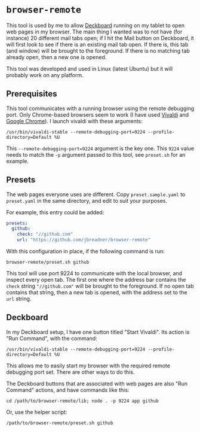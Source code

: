 # `browser-remote`

This tool is used by me to allow [Deckboard](https://www.deckboard.app/) running on my tablet to open web pages in my browser.  The main thing I wanted was to not have (for instance) 20 different mail tabs open; if I hit the Mail button on Deckboard, it will first look to see if there is an existing mail tab open.  If there is, this tab (and window) will be brought to the foreground.  If there is no matching tab already open, then a new one is opened.

This tool was developed and used in Linux (latest Ubuntu) but it will probably work on any platform.

##  Prerequisites

This tool communicates with a running browser using the remote debugging port.  Only Chrome-based browsers seem to work (I have used [Vivaldi](https://vivaldi.com) and [Google Chrome](https://www.google.com/intl/en_ca/chrome/dr/download)).  I launch vivaldi with these arguments:

```
/usr/bin/vivaldi-stable --remote-debugging-port=9224 --profile-directory=Default %U
```

This `--remote-debugging-port=9224` argument is the key one.  This `9224` value needs to match the `-p` argument passed to this tool, see `preset.sh` for an example.

## Presets

The web pages everyone uses are different.  Copy `preset.sample.yaml` to `preset.yaml` in the same directory, and edit to suit your purposes.  

For example, this entry could be added:

```yaml
presets:
  github:
    check: "//github.com"
    url: "https://github.com/jbreadner/browser-remote"
```

With this configuration in place, if the following command is run:

```
browser-remote/preset.sh github
```

This tool will use port 9224 to communicate with the local browser, and inspect every open tab.  The first one where the address bar contains the `check` string `"//github.com"` will be brought to the foreground.  If no open tab contains that string, then a new tab is opened, with the address set to the `url` string.

## Deckboard

In my Deckboard setup, I have one button titled "Start Vivaldi".  Its action is "Run Command", with the command:  

```
/usr/bin/vivaldi-stable --remote-debugging-port=9224 --profile-directory=Default %U
```

This allows me to easily start my browser with the required remote debugging port set.  There are other ways to do this.

The Deckboard buttons that are associated with web pages are also "Run Command" actions, and have commands like this:

```
cd /path/to/browser-remote/lib; node . -p 9224 app github
```

Or, use the helper script:

```
/path/to/browser-remote/preset.sh github
```